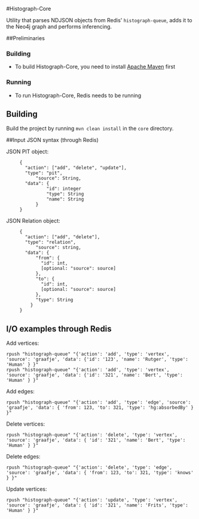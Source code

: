 #Histograph-Core

Utility that parses NDJSON objects from Redis' `histograph-queue`, adds it to the Neo4j graph and performs inferencing.

##Preliminaries

### Building

- To build Histograph-Core, you need to install [Apache Maven](http://maven.apache.org/) first

### Running

- To run Histograph-Core, Redis needs to be running

## Building

Build the project by running `mvn clean install` in the `core` directory.

##Input JSON syntax (through Redis)

JSON PIT object:

```
     {
       "action": ["add", "delete", "update"],
       "type": "pit",
		   "source": String,
       "data": {
			   "id": integer
			   "type": String
			   "name": String
		   }
     }
```
	
JSON Relation object:

```
     {
       "action": ["add", "delete"],
       "type": "relation",
		   "source": string,
       "data": {
	       "from": { 
	         "id": int,
	         [optional: "source": source]
	       },
	       "to": { 
	         "id": int,
	         [optional: "source": source]
	       },
	       "type": String
	     }
     }
```

## I/O examples through Redis
  
Add vertices:

```
rpush "histograph-queue" "{'action': 'add', 'type': 'vertex', 'source': 'graafje', 'data': {'id': '123', 'name': 'Rutger', 'type': 'Human' } }"
rpush "histograph-queue" "{'action': 'add', 'type': 'vertex', 'source': 'graafje', 'data': {'id': '321', 'name': 'Bert', 'type': 'Human' } }"
```

Add edges:

```
rpush "histograph-queue" "{'action': 'add', 'type': 'edge', 'source': 'graafje', 'data': { 'from': 123, 'to': 321, 'type': 'hg:absorbedBy' } }"
```

Delete vertices:

```
rpush "histograph-queue" "{'action': 'delete', 'type': 'vertex', 'source': 'graafje', 'data': { 'id': '321', 'name': 'Bert', 'type': 'Human' } }"
```

Delete edges:

```
rpush "histograph-queue" "{'action': 'delete', 'type': 'edge', 'source': 'graafje', 'data': { 'from': 123, 'to': 321, 'type': 'knows' } }"
```

Update vertices:

```
rpush "histograph-queue" "{'action': 'update', 'type': 'vertex', 'source': 'graafje', 'data': { 'id': '321', 'name': 'Frits', 'type': 'Human' } }"
```